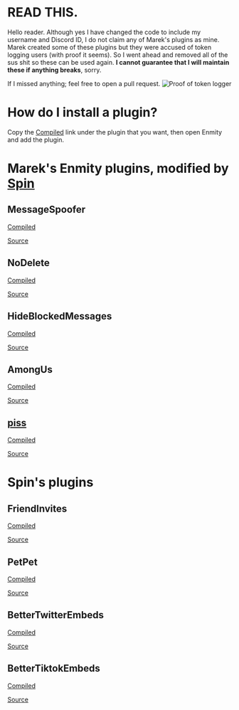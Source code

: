 # READ THIS.
Hello reader. Although yes I have changed the code to include my username and Discord ID, I do not claim any of Marek's plugins as mine. Marek created some of these plugins but they were accused of token logging users (with proof it seems). So I went ahead and removed all of the sus shit so these can be used again. **I cannot guarantee that I will maintain these if anything breaks**, sorry.

If I missed anything; feel free to open a pull request.
![Proof of token logger](https://cdn.spin.rip/r/DiscordDevelopment_7206243177.png)

# How do I install a plugin?
Copy the [Compiled](/#) link under the plugin that you want, then open Enmity and add the plugin.

# Marek's Enmity plugins, modified by [Spin](https://spin.rip)

## MessageSpoofer
[Compiled](https://raw.githubusercontent.com/spinfal/enmity-plugins/master/dist/MessageSpoofer.js)

[Source](https://github.com/spinfal/enmity-plugins/tree/master/MessageSpoofer)
## NoDelete
[Compiled](https://raw.githubusercontent.com/spinfal/enmity-plugins/master/dist/NoDelete.js)

[Source](https://github.com/spinfal/enmity-plugins/tree/master/NoDelete)
## HideBlockedMessages
[Compiled](https://raw.githubusercontent.com/spinfal/enmity-plugins/master/dist/HideBlockedMessages.js)

[Source](https://github.com/spinfal/enmity-plugins/tree/master/HideBlockedMessages)
## AmongUs
[Compiled](https://raw.githubusercontent.com/spinfal/enmity-plugins/master/dist/AmongUs.js)

[Source](https://github.com/spinfal/enmity-plugins/tree/master/AmongUs)
## [piss](https://cdn.spin.rip/r/DiscordDevelopment_7702559702.png)
[Compiled](https://raw.githubusercontent.com/spinfal/enmity-plugins/master/dist/piss.js)

[Source](https://github.com/spinfal/enmity-plugins/tree/master/piss)

# Spin's plugins

## FriendInvites
[Compiled](https://raw.githubusercontent.com/spinfal/enmity-plugins/master/dist/FriendInvites.js)

[Source](https://github.com/spinfal/enmity-plugins/tree/master/FriendInvites)
## PetPet
[Compiled](https://raw.githubusercontent.com/spinfal/enmity-plugins/master/dist/PetPet.js)

[Source](https://github.com/spinfal/enmity-plugins/tree/master/PetPet)
## BetterTwitterEmbeds
[Compiled](https://raw.githubusercontent.com/spinfal/enmity-plugins/master/dist/BetterTwitterEmbeds.js)

[Source](https://github.com/spinfal/enmity-plugins/tree/master/BetterTwitterEmbeds)
## BetterTiktokEmbeds
[Compiled](https://raw.githubusercontent.com/spinfal/enmity-plugins/master/dist/BetterTiktokEmbeds.js)

[Source](https://github.com/spinfal/enmity-plugins/tree/master/BetterTiktokEmbeds)
